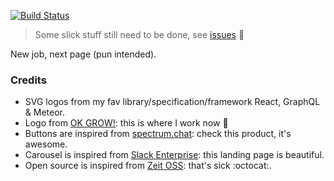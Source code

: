 <!-- let's configure jest -->
[![Build Status](https://travis-ci.org/xavcz/me.svg?branch=master)](https://travis-ci.org/xavcz/me)

> Some slick stuff still need to be done, see [issues](https://github.com/xavcz/xav.cz/issues) 🖖

New job, next page (pun intended).

### Credits
- SVG logos from my fav library/specification/framework React, GraphQL & Meteor.
- Logo from [OK GROW!](https://www.okgrow.com): this is where I work now 🚀
- Buttons are inspired from [spectrum.chat](https://spectrum.chat): check this product, it's awesome.
- Carousel is inspired from [Slack Enterprise](https://slack.com/enterprise): this landing page is beautiful.
- Open source is inspired from [Zeit OSS](https://zeit.co/oss): that's sick :octocat:.
